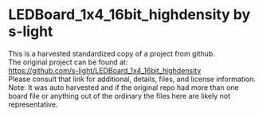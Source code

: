 
# LEDBoard_1x4_16bit_highdensity by s-light  
This is a harvested standardized copy of a project from github.  
The original project can be found at:  
https://github.com/s-light/LEDBoard_1x4_16bit_highdensity  
Please consult that link for additional, details, files, and license information.  
Note: It was auto harvested and if the original repo had more than one board file or anything out of the ordinary the files here are likely not representative.  
    
